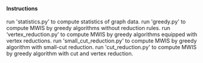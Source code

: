 #### Instructions

run 'statistics.py' to compute statistics of graph data.
run 'greedy.py' to compute MWIS by greedy algorithms without reduction rules.
run ‘vertex_reduction.py’ to compute MWIS by greedy algorithms equipped with vertex reductions.
run 'small_cut_reduction.py' to compute MWIS by greedy algorithm with small-cut reduction.
run 'cut_reduction.py' to compute MWIS by greedy algorithm with cut and vertex reduction.
